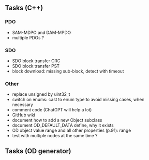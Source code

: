 ## Tasks (C++)
### PDO
- SAM-MDPO and DAM-MPDO
- multiple PDOs ?

### SDO
- SDO block transfer CRC
- SDO block transfer PST
- block download: missing sub-block, detect with timeout

### Other
- replace unsigned by uint32_t
- switch on enums: cast to enum type to avoid missing cases, when necessary
- comment code (ChatGPT will help a lot)
- GitHub wiki
- document how to add a new Object subclass
- document OD_DEFAULT_DATA define, why it exists
- OD object value range and all other properties (p.91): range
- test with multiple nodes at the same time ?

## Tasks (OD generator)
